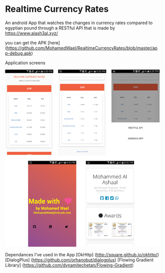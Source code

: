 # Realtime Currency Rates
An android App that watches the changes in currency rates compared to egyptian pound through a RESTful API that is made by https://www.alash3al.xyz/

you can get the APK [here] (https://github.com/MohamedWael/RealtimeCurrencyRates/blob/master/app-debug.apk)

Application screens

![screens](https://github.com/MohamedWael/RealtimeCurrencyRates/blob/master/screens%20of%20the%20application.png)

Dependances I've used in the App
[OkHttp] (http://square.github.io/okhttp/)
[DialogPlus] (https://github.com/orhanobut/dialogplus)
[Flowing Gradient Library] (https://github.com/dynamitechetan/Flowing-Gradient)
